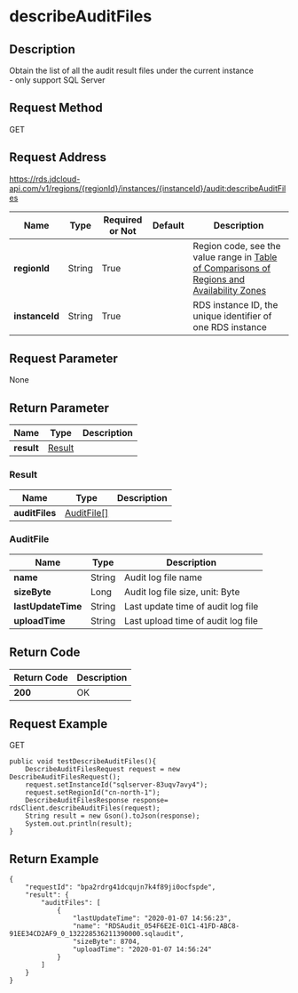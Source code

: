 # describeAuditFiles


## Description
Obtain the list of all the audit result files under the current instance<br>- only support SQL Server

## Request Method
GET

## Request Address
https://rds.jdcloud-api.com/v1/regions/{regionId}/instances/{instanceId}/audit:describeAuditFiles

|Name|Type|Required or Not|Default|Description|
|---|---|---|---|---|
|**regionId**|String|True| |Region code, see the value range in [Table of Comparisons of Regions and Availability Zones](../Enum-Definitions/Regions-AZ.md)|
|**instanceId**|String|True| |RDS instance ID, the unique identifier of one RDS instance|

## Request Parameter
None


## Return Parameter
|Name|Type|Description|
|---|---|---|
|**result**|[Result](describeauditfiles#result)| |

### <div id="result">Result</div>
|Name|Type|Description|
|---|---|---|
|**auditFiles**|[AuditFile[]](describeauditfiles#auditfile)| |
### <div id="auditfile">AuditFile</div>
|Name|Type|Description|
|---|---|---|
|**name**|String|Audit log file name|
|**sizeByte**|Long|Audit log file size, unit: Byte|
|**lastUpdateTime**|String|Last update time of audit log file|
|**uploadTime**|String|Last upload time of audit log file|

## Return Code
|Return Code|Description|
|---|---|
|**200**|OK|

## Request Example
GET
```
public void testDescribeAuditFiles(){
    DescribeAuditFilesRequest request = new DescribeAuditFilesRequest();
    request.setInstanceId("sqlserver-83uqv7avy4");
    request.setRegionId("cn-north-1");
    DescribeAuditFilesResponse response= rdsClient.describeAuditFiles(request);
    String result = new Gson().toJson(response);
    System.out.println(result);
}

```

## Return Example
```
{
    "requestId": "bpa2rdrg41dcqujn7k4f89ji0ocfspde", 
    "result": {
        "auditFiles": [
            {
                "lastUpdateTime": "2020-01-07 14:56:23", 
                "name": "RDSAudit_054F6E2E-01C1-41FD-ABC8-91EE34CD2AF9_0_132228536211390000.sqlaudit", 
                "sizeByte": 8704, 
                "uploadTime": "2020-01-07 14:56:24"
            }
        ]
    }
}
```
